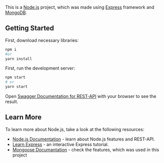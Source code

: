 This is a [Node.js](https://nodejs.org/en/) project, which was made using [Express](https://expressjs.com/) framework and [MongoDB](https://www.mongodb.com/).
## Getting Started

First, download necessary libraries:

```bash
npm i
#or 
yarn install
```

First, run the development server:

```bash
npm start
# or
yarn start
```

Open [Swagger Documentation for REST-API](http://localhost:5000/api/v1/api-docs/) with your browser to see the result.

## Learn More

To learn more about Node.js, take a look at the following resources:

- [Node.js Documentation](https://nodejs.org/en/docs/) - learn about Node.js features and REST-API.
- [Learn Express](https://expressjs.com/en/5x/api.html) - an interactive Express tutorial.
- [Mongoose Documantation](https://mongoosejs.com/docs/) - check the features, which was used in this project 

